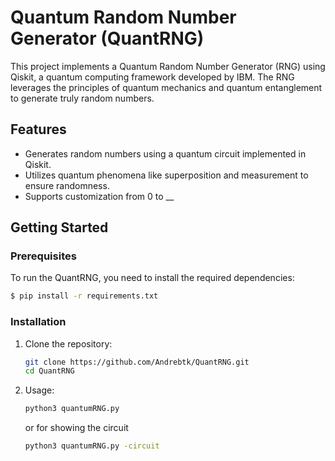 # Quantum Random Number Generator (QuantRNG)

This project implements a Quantum Random Number Generator (RNG) using Qiskit, a quantum computing framework developed by IBM. The RNG leverages the principles of quantum mechanics and quantum entanglement to generate truly random numbers.

## Features

- Generates random numbers using a quantum circuit implemented in Qiskit.
- Utilizes quantum phenomena like superposition and measurement to ensure randomness.
- Supports customization from 0 to __

## Getting Started

### Prerequisites

To run the QuantRNG, you need to install the required dependencies:
 ```bash
$ pip install -r requirements.txt
```

### Installation

1. Clone the repository:

   ```bash
   git clone https://github.com/Andrebtk/QuantRNG.git
   cd QuantRNG
   ```
2. Usage:
   ```bash
   python3 quantumRNG.py
   ```
   or for showing the circuit
   ```bash
   python3 quantumRNG.py -circuit
   ```
   
